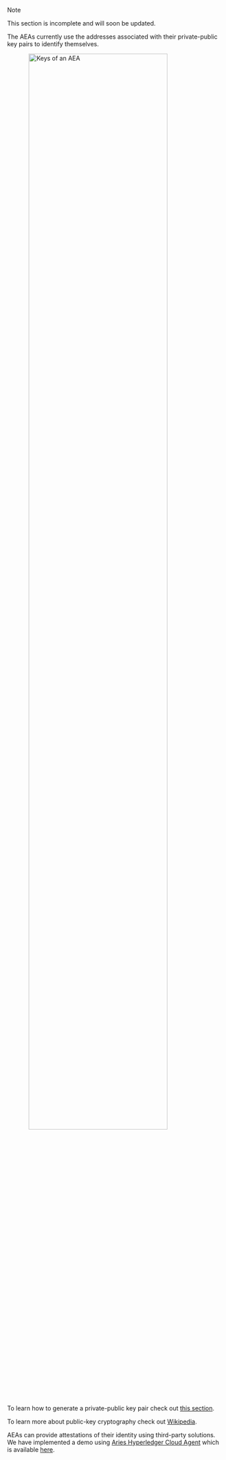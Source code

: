 <div class="admonition note">
  <p class="admonition-title">Note</p>
  <p>This section is incomplete and will soon be updated.
</p>
</div>

The AEAs currently use the addresses associated with their private-public key pairs to identify themselves.

<img src="../assets/keys.png" alt="Keys of an AEA" class="center" style="display: block; margin-left: auto; margin-right: auto;width:80%;">

To learn how to generate a private-public key pair check out <a href="../cli-commands">this section</a>.

To learn more about public-key cryptography check out [Wikipedia](https://simple.wikipedia.org/wiki/Public-key_cryptography).

AEAs can provide attestations of their identity using third-party solutions. We have implemented a demo using <a href="https://github.com/hyperledger/aries-cloudagent-python">Aries Hyperledger Cloud Agent</a> which is available <a href="../aries-cloud-agent-demo">here</a>.
